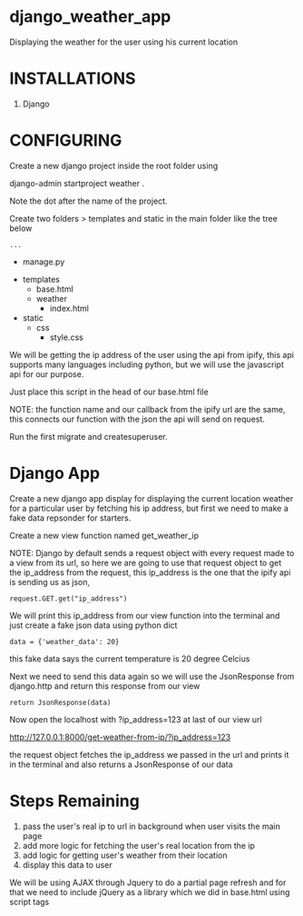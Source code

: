 # django_weather_app
Displaying the weather for the user using his current location

# INSTALLATIONS
1. Django

# CONFIGURING
Create a new django project inside the root folder using

django-admin startproject weather .

Note the dot after the name of the project.

Create two folders > templates and static in the main folder like the tree below


	...
-	manage.py 
+ 	templates
	- 	base.html
	+ 	weather
		- 	index.html
+ static
	+ 	css
		- 	style.css


We will be getting the ip address of the user using the api from ipify, this api supports many 
languages including python, but we will use the javascript api for our purpose.

Just place this script in the head of our base.html file

<script>
	function get_ip(json) {
		alert("Your IP Address is: " + json.ip);
	}	
</script>

<script src="https://api.ipify.org?format=jsonp&callback=get_ip"></script>

NOTE: the function name and our callback from the ipify url are the same, this connects our function
with the json the api will send on request.

Run the first migrate and createsuperuser.

# Django App
Create a new django app display for displaying the current location weather for a particular user
by fetching his ip address, but first we need to make a fake data repsonder for starters.

Create a new view function named get_weather_ip

NOTE: Django by default sends a request object with every request made to a view from its url, so 
here we are going to use that request object to get the ip_address from the request, this ip_address 
is the one that the ipify api is sending us as json,

```
request.GET.get("ip_address")
```

We will print this ip_address from our view function into the terminal and just create a fake json
data using python dict

```
data = {'weather_data': 20}
```

this fake data says the current temperature is 20 degree Celcius

Next we need to send this data again so we will use the JsonResponse from django.http and return this
response from our view

```
return JsonResponse(data)
```

Now open the localhost with ?ip_address=123 at last of our view url

http://127.0.0.1:8000/get-weather-from-ip/?ip_address=123

the request object fetches the ip_address we passed in the url and prints it in the terminal and also
returns a JsonResponse of our data

# Steps Remaining
1. pass the user's real ip to url in background when user visits the main page
2. add more logic for fetching the user's real location from the ip
3. add logic for getting user's weather from their location
4. display this data to user

We will be using AJAX through Jquery to do a partial page refresh and for that we need to include 
jQuery as a library which we did in base.html using script tags